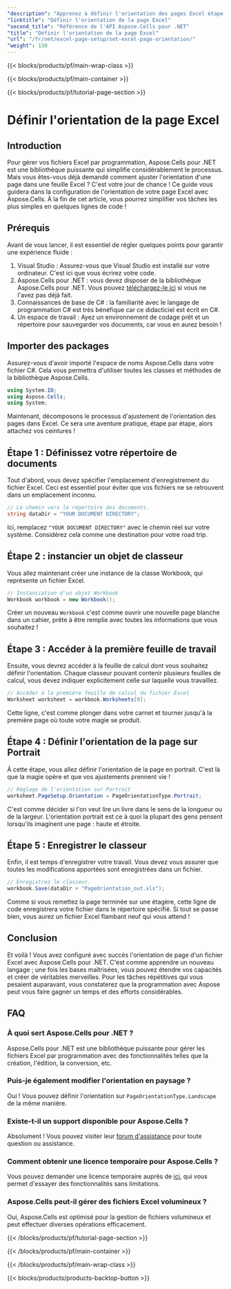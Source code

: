 ```yaml
---
"description": "Apprenez à définir l'orientation des pages Excel étape par étape avec Aspose.Cells pour .NET. Obtenez des résultats optimisés."
"linktitle": "Définir l'orientation de la page Excel"
"second_title": "Référence de l'API Aspose.Cells pour .NET"
"title": "Définir l'orientation de la page Excel"
"url": "/fr/net/excel-page-setup/set-excel-page-orientation/"
"weight": 130
---
```


{{< blocks/products/pf/main-wrap-class >}}

{{< blocks/products/pf/main-container >}}

{{< blocks/products/pf/tutorial-page-section >}}

# Définir l'orientation de la page Excel

## Introduction

Pour gérer vos fichiers Excel par programmation, Aspose.Cells pour .NET est une bibliothèque puissante qui simplifie considérablement le processus. Mais vous êtes-vous déjà demandé comment ajuster l'orientation d'une page dans une feuille Excel ? C'est votre jour de chance ! Ce guide vous guidera dans la configuration de l'orientation de votre page Excel avec Aspose.Cells. À la fin de cet article, vous pourrez simplifier vos tâches les plus simples en quelques lignes de code !

## Prérequis

Avant de vous lancer, il est essentiel de régler quelques points pour garantir une expérience fluide :

1. Visual Studio : Assurez-vous que Visual Studio est installé sur votre ordinateur. C'est ici que vous écrirez votre code.
2. Aspose.Cells pour .NET : vous devez disposer de la bibliothèque Aspose.Cells pour .NET. Vous pouvez [téléchargez-le ici](https://releases.aspose.com/cells/net/) si vous ne l'avez pas déjà fait.
3. Connaissances de base de C# : la familiarité avec le langage de programmation C# est très bénéfique car ce didacticiel est écrit en C#.
4. Un espace de travail : Ayez un environnement de codage prêt et un répertoire pour sauvegarder vos documents, car vous en aurez besoin !

## Importer des packages

Assurez-vous d'avoir importé l'espace de noms Aspose.Cells dans votre fichier C#. Cela vous permettra d'utiliser toutes les classes et méthodes de la bibliothèque Aspose.Cells.

```csharp
using System.IO;
using Aspose.Cells;
using System;
```

Maintenant, décomposons le processus d'ajustement de l'orientation des pages dans Excel. Ce sera une aventure pratique, étape par étape, alors attachez vos ceintures !

## Étape 1 : Définissez votre répertoire de documents

Tout d'abord, vous devez spécifier l'emplacement d'enregistrement du fichier Excel. Ceci est essentiel pour éviter que vos fichiers ne se retrouvent dans un emplacement inconnu.

```csharp
// Le chemin vers le répertoire des documents.
string dataDir = "YOUR DOCUMENT DIRECTORY";
```

Ici, remplacez `"YOUR DOCUMENT DIRECTORY"` avec le chemin réel sur votre système. Considérez cela comme une destination pour votre road trip.

## Étape 2 : instancier un objet de classeur

Vous allez maintenant créer une instance de la classe Workbook, qui représente un fichier Excel.

```csharp
// Instanciation d'un objet Workbook
Workbook workbook = new Workbook();
```

Créer un nouveau `Workbook` c'est comme ouvrir une nouvelle page blanche dans un cahier, prête à être remplie avec toutes les informations que vous souhaitez !

## Étape 3 : Accéder à la première feuille de travail

Ensuite, vous devrez accéder à la feuille de calcul dont vous souhaitez définir l'orientation. Chaque classeur pouvant contenir plusieurs feuilles de calcul, vous devez indiquer explicitement celle sur laquelle vous travaillez.

```csharp
// Accéder à la première feuille de calcul du fichier Excel
Worksheet worksheet = workbook.Worksheets[0];
```

Cette ligne, c'est comme plonger dans votre carnet et tourner jusqu'à la première page où toute votre magie se produit.

## Étape 4 : Définir l'orientation de la page sur Portrait

À cette étape, vous allez définir l'orientation de la page en portrait. C'est là que la magie opère et que vos ajustements prennent vie !

```csharp
// Réglage de l'orientation sur Portrait
worksheet.PageSetup.Orientation = PageOrientationType.Portrait;
```

C'est comme décider si l'on veut lire un livre dans le sens de la longueur ou de la largeur. L'orientation portrait est ce à quoi la plupart des gens pensent lorsqu'ils imaginent une page : haute et étroite.

## Étape 5 : Enregistrer le classeur

Enfin, il est temps d'enregistrer votre travail. Vous devez vous assurer que toutes les modifications apportées sont enregistrées dans un fichier.

```csharp
// Enregistrez le classeur.
workbook.Save(dataDir + "PageOrientation_out.xls");
```

Comme si vous remettez la page terminée sur une étagère, cette ligne de code enregistrera votre fichier dans le répertoire spécifié. Si tout se passe bien, vous aurez un fichier Excel flambant neuf qui vous attend !

## Conclusion

Et voilà ! Vous avez configuré avec succès l'orientation de page d'un fichier Excel avec Aspose.Cells pour .NET. C'est comme apprendre un nouveau langage ; une fois les bases maîtrisées, vous pouvez étendre vos capacités et créer de véritables merveilles. Pour les tâches répétitives qui vous pesaient auparavant, vous constaterez que la programmation avec Aspose peut vous faire gagner un temps et des efforts considérables.

## FAQ

### À quoi sert Aspose.Cells pour .NET ?
Aspose.Cells pour .NET est une bibliothèque puissante pour gérer les fichiers Excel par programmation avec des fonctionnalités telles que la création, l'édition, la conversion, etc.

### Puis-je également modifier l'orientation en paysage ?
Oui ! Vous pouvez définir l'orientation sur `PageOrientationType.Landscape` de la même manière.

### Existe-t-il un support disponible pour Aspose.Cells ?
Absolument ! Vous pouvez visiter leur [forum d'assistance](https://forum.aspose.com/c/cells/9) pour toute question ou assistance.

### Comment obtenir une licence temporaire pour Aspose.Cells ?
Vous pouvez demander une licence temporaire auprès de [ici](https://purchase.aspose.com/temporary-license/), qui vous permet d'essayer des fonctionnalités sans limitations.

### Aspose.Cells peut-il gérer des fichiers Excel volumineux ?
Oui, Aspose.Cells est optimisé pour la gestion de fichiers volumineux et peut effectuer diverses opérations efficacement.

{{< /blocks/products/pf/tutorial-page-section >}}

{{< /blocks/products/pf/main-container >}}

{{< /blocks/products/pf/main-wrap-class >}}

{{< blocks/products/products-backtop-button >}}